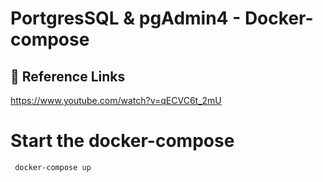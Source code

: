 
# PortgresSQL & pgAdmin4 - Docker-compose

## 🔗 Reference Links

https://www.youtube.com/watch?v=qECVC6t_2mU

# Start the docker-compose
```
 docker-compose up
 ```
